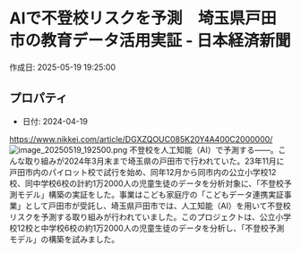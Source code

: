 # AIで不登校リスクを予測　埼玉県戸田市の教育データ活用実証 - 日本経済新聞

作成日: 2025-05-19 19:25:00

## プロパティ

- 日付: 2024-04-19

https://www.nikkei.com/article/DGXZQOUC085K20Y4A400C2000000/
![image_20250519_192500.png](../assets/image_20250519_192500.png)
不登校を人工知能（AI）で予測する――。こんな取り組みが2024年3月末まで埼玉県の戸田市で行われていた。23年11月に戸田市内のパイロット校で試行を始め、同年12月から同市内の公立小学校12校、同中学校6校の計約1万2000人の児童生徒のデータを分析対象に、「不登校予測モデル」構築の実証をした。事業はこども家庭庁の「こどもデータ連携実証事業」として戸田市が受託し、埼玉県戸田市では、人工知能（AI）を用いて不登校リスクを予測する取り組みが行われていました。このプロジェクトは、公立小学校12校と中学校6校の約1万2000人の児童生徒のデータを分析し、「不登校予測モデル」の構築を試みました。